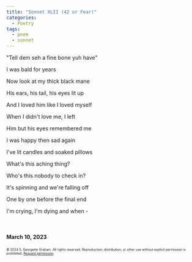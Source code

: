 ```yaml
---
title: "Sonnet XLII (42 or Fear)"
categories:
  - Poetry
tags:
  - poem
  - sonnet
---
```


<div class="notice">
  <p>"Tell dem seh a fine bone yuh have"</p>
  <p>I was bald for years</p>
  <p>Now look at my thick black mane</p>
  <p>His ears, his tail, his eyes lit up</p>
  <p>And I loved him like I loved myself</p>
  <p>When I didn't love me, I left</p>
  <p>Him but his eyes remembered me</p>
  <p>I was happy then sad again</p>
  <p>I've lit candles and soaked pillows</p>
  <p>What's this aching thing?</p>
  <p>Who's this nobody to check in?</p>
  <p>It's spinning and we're falling off</p>
  <p>One by one before the final end</p>
  <p>I'm crying, I'm dying and when - </p>
  <br>
  <h4>March 10, 2023</h4>
</div>

<div style="font-size: 0.6em; margin-top: 20px;">
  © 2024 S. Georgette Graham. All rights reserved. Reproduction, distribution, or other use without explicit permission is prohibited. <a href="mailto:yawdiecode@gmail.com">Request permission</a>.
</div>